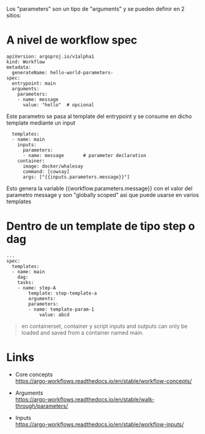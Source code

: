 Los "parameters" son un tipo de "arguments" y se pueden definir en 2 sitios:

# A nivel de workflow spec

```
apiVersion: argoproj.io/v1alpha1
kind: Workflow
metadata:
  generateName: hello-world-parameters-
spec:
  entrypoint: main
  arguments:
    parameters:
    - name: message
      value: "hello"  # opcional
```
Este parametro se pasa al template del entrypoint y se consume en dicho template mediante un input

```
  templates:
  - name: main
    inputs:
      parameters:
      - name: message       # parameter declaration
    container:
      image: docker/whalesay
      command: [cowsay]
      args: ["{{inputs.parameters.message}}"]
```

Esto genera la variable {{workflow.parameters.message}} con el valor del parametro message y son "globally scoped" asi que puede usarse en varios templates


# Dentro de un template de tipo step o dag
```
...
spec:
  templates:
  - name: main
    dag:
    tasks:
    - name: step-A
        template: step-template-a
        arguments:
        parameters:
        - name: template-param-1
            value: abcd
```

> en containerset, container y script inputs and outputs can only be loaded and saved from a container named main.

# Links

- Core concepts  
https://argo-workflows.readthedocs.io/en/stable/workflow-concepts/

- Arguments  
https://argo-workflows.readthedocs.io/en/stable/walk-through/parameters/

- Inputs  
https://argo-workflows.readthedocs.io/en/stable/workflow-inputs/